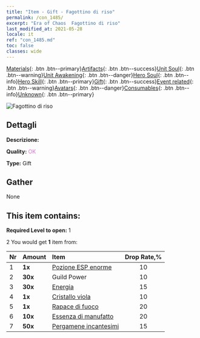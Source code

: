 ```yaml
---
title: "Item - Gift - Fagottino di riso"
permalink: /con_1485/
excerpt: "Era of Chaos  Fagottino di riso"
last_modified_at: 2021-05-28
locale: it
ref: "con_1485.md"
toc: false
classes: wide
---
```

 [Materials](/ItemsIT/){: .btn .btn--primary}[Artifacts](/ItemsIT/Artifacts/){: .btn .btn--success}[Unit Soul](/ItemsIT/UnitSoul/){: .btn .btn--warning}[Unit Awakening](/ItemsIT/UnitAwakening/){: .btn .btn--danger}[Hero Soul](/ItemsIT/HeroSoul/){: .btn .btn--info}[Hero Skill](/ItemsIT/HeroSkill/){: .btn .btn--primary}[Gift](/ItemsIT/Gift/){: .btn .btn--success}[Event related](/ItemsIT/Events/){: .btn .btn--warning}[Avatars](/ItemsIT/Avatars/){: .btn .btn--danger}[Consumables](/ItemsIT/Consumables/){: .btn .btn--info}[Unknown](/ItemsIT/Unknown/){: .btn .btn--primary}

 ![Fagottino di riso](/images/t/i_907099.png)

## Dettagli
 **Descrizione:** 

 **Quality:** <span style="color: #DA70D6">OK</span>

 **Type:** Gift

## Gather

  None

## This item contains:

 **Required Level to open:** 1

 2 You would get **1** item  from:

  | Nr | Amount |     Item    | Drop Rate,% |
  |:---|:-------|:------------|:---------:|
  | 1 |  **1x** | [Pozione ESP enorme](/ItemsIT/con_703/) | 10 | 
  | 2 |  **30x** | Guild Power | 10 | 
  | 3 |  **30x** | [Energia](/ItemsIT/con_900/) | 15 | 
  | 4 |  **1x** | [Cristallo viola](/ItemsIT/con_720/) | 10 | 
  | 5 |  **1x** | [Rapace di fuoco](/ItemsIT/unt_268/) | 20 | 
  | 6 |  **10x** | [Essenza di manufatto](/ItemsIT/con_905/) | 20 | 
  | 7 |  **50x** | [Pergamene incantesimi](/ItemsIT/con_694/) | 15 | 
